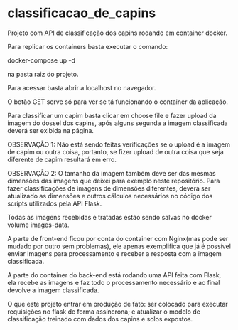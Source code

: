 # classificacao_de_capins
Projeto com API de classificação dos capins rodando em container docker. 

Para replicar os containers basta executar o comando:

docker-compose up -d 

na pasta raiz do projeto.

Para acessar basta abrir a localhost no navegador.

O botão GET serve só para ver se tá funcionando o container da aplicação.

Para classificar um capim basta clicar em choose file e fazer upload da imagem do dossel dos capins, após alguns segunda a imagem classificada deverá ser exibida na página.

OBSERVAÇÃO 1: Não está sendo feitas verificações se o upload é a imagem de capim ou outra coisa, portanto, se fizer upload de outra coisa que seja diferente de capim resultará em erro.

OBSERVAÇÃO 2: O tamanho da imagem também deve ser das mesmas dimensões das imagens que deixei para exemplo neste repositório. Para fazer classificações de imagens de dimensões diferentes, deverá ser atualizado as dimensões e outros cálculos necessários no código dos scripts utilizados pela API Flask.

Todas as imagens recebidas e tratadas estão sendo salvas no docker volume images-data.

A parte de front-end ficou por conta do container com Nginx(mas pode ser mudado por outro sem problemas), ele apenas exemplifica que já é possível enviar imagens para processamento e receber a resposta com a imagem classificada.

A parte do container do back-end está rodando uma API feita com Flask, ela recebe as imagens e faz todo o processamento necessário e ao final devolve a imagem classificada. 

O que este projeto entrar em produção de fato:
  ser colocado para executar requisições no flask de forma assíncrona; e
  atualizar o modelo de classificação treinado com dados dos capins e solos expostos.
